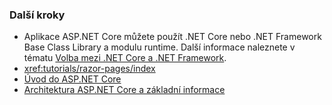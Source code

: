 ### <a name="next-steps"></a>Další kroky

* Aplikace ASP.NET Core můžete použít .NET Core nebo .NET Framework Base Class Library a modulu runtime. Další informace naleznete v tématu [Volba mezi .NET Core a .NET Framework](/dotnet/articles/standard/choosing-core-framework-server).
* <xref:tutorials/razor-pages/index>
* [Úvod do ASP.NET Core](xref:index)
* [Architektura ASP.NET Core a základní informace](xref:fundamentals/index)
